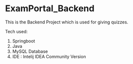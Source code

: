 # ExamPortal_Backend
This is the Backend Project which is used for giving quizzes. 

Tech used:
1. Springboot
2. Java
3. MySQL Database
4. IDE : Intelij IDEA Community Version
